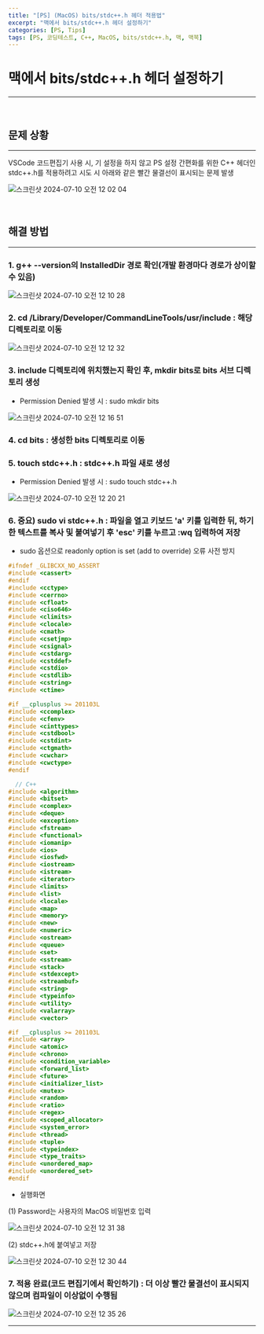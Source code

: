 ```yaml
---
title: "[PS] (MacOS) bits/stdc++.h 헤더 적용법"
excerpt: "맥에서 bits/stdc++.h 헤더 설정하기"
categories: [PS, Tips]
tags: [PS, 코딩테스트, C++, MacOS, bits/stdc++.h, 맥, 맥북]
---
```


# 맥에서 bits/stdc++.h 헤더 설정하기
---

<br>

## 문제 상황
---
VSCode 코드편집기 사용 시, 기 설정을 하지 않고 PS 설정 간편화를 위한 C++ 헤더인 stdc++.h를 적용하려고 시도 시 아래와 같은 빨간 물결선이 표시되는 문제 발생

![스크린샷 2024-07-10 오전 12 02 04](https://github.com/IJLee0812/ijlee0812.github.io/assets/76618299/377da9dc-2a6f-403e-944f-05567298773c)


<br>

## 해결 방법
---
### 1. g++ --version의 InstalledDir 경로 확인(개발 환경마다 경로가 상이할 수 있음)

![스크린샷 2024-07-10 오전 12 10 28](https://github.com/IJLee0812/ijlee0812.github.io/assets/76618299/f057405a-78e0-4ae1-ac5f-748351fe9866)

### 2. cd /Library/Developer/CommandLineTools/usr/include : 해당 디렉토리로 이동

![스크린샷 2024-07-10 오전 12 12 32](https://github.com/IJLee0812/ijlee0812.github.io/assets/76618299/e980c38b-818c-412d-9d28-78a97c2ea91a)

### 3. include 디렉토리에 위치했는지 확인 후, mkdir bits로 bits 서브 디렉토리 생성

- Permission Denied 발생 시 : sudo mkdir bits

![스크린샷 2024-07-10 오전 12 16 51](https://github.com/IJLee0812/ijlee0812.github.io/assets/76618299/ea27fe69-fb80-4059-b823-8dcfc3179c90)

### 4. cd bits : 생성한 bits 디렉토리로 이동

### 5. touch stdc++.h : stdc++.h 파일 새로 생성
- Permission Denied 발생 시 : sudo touch stdc++.h

![스크린샷 2024-07-10 오전 12 20 21](https://github.com/IJLee0812/ijlee0812.github.io/assets/76618299/22c06498-04e0-4cf7-88b7-962c3feecb94)

### 6. 중요) sudo vi stdc++.h : 파일을 열고 키보드 'a' 키를 입력한 뒤, 하기한 텍스트를 복사 및 붙여넣기 후 'esc' 키를 누르고 :wq 입력하여 저장
- sudo 옵션으로 readonly option is set (add to override) 오류 사전 방지

```C++
#ifndef _GLIBCXX_NO_ASSERT
#include <cassert>
#endif
#include <cctype>
#include <cerrno>
#include <cfloat>
#include <ciso646>
#include <climits>
#include <clocale>
#include <cmath>
#include <csetjmp>
#include <csignal>
#include <cstdarg>
#include <cstddef>
#include <cstdio>
#include <cstdlib>
#include <cstring>
#include <ctime>

#if __cplusplus >= 201103L
#include <ccomplex>
#include <cfenv>
#include <cinttypes>
#include <cstdbool>
#include <cstdint>
#include <ctgmath>
#include <cwchar>
#include <cwctype>
#endif

  // C++
#include <algorithm>
#include <bitset>
#include <complex>
#include <deque>
#include <exception>
#include <fstream>
#include <functional>
#include <iomanip>
#include <ios>
#include <iosfwd>
#include <iostream>
#include <istream>
#include <iterator> 
#include <limits>
#include <list>
#include <locale>
#include <map>
#include <memory>
#include <new>
#include <numeric>
#include <ostream>
#include <queue>
#include <set>
#include <sstream>
#include <stack>
#include <stdexcept>
#include <streambuf>
#include <string>
#include <typeinfo>
#include <utility>
#include <valarray>
#include <vector>

#if __cplusplus >= 201103L
#include <array>
#include <atomic>
#include <chrono>
#include <condition_variable>
#include <forward_list>
#include <future>
#include <initializer_list>
#include <mutex>
#include <random>
#include <ratio>
#include <regex>
#include <scoped_allocator>
#include <system_error>
#include <thread>
#include <tuple>
#include <typeindex>
#include <type_traits>
#include <unordered_map>
#include <unordered_set>
#endif
```

- 실행화면

(1) Password는 사용자의 MacOS 비밀번호 입력

![스크린샷 2024-07-10 오전 12 31 38](https://github.com/IJLee0812/ijlee0812.github.io/assets/76618299/f1c28796-870b-4abd-9b7b-928b00cd52f1)

(2) stdc++.h에 붙여넣고 저장

![스크린샷 2024-07-10 오전 12 30 44](https://github.com/IJLee0812/ijlee0812.github.io/assets/76618299/19b525bf-8e62-4e16-9d10-9c44195db135)

### 7. 적용 완료(코드 편집기에서 확인하기) : 더 이상 빨간 물결선이 표시되지 않으며 컴파일이 이상없이 수행됨

![스크린샷 2024-07-10 오전 12 35 26](https://github.com/IJLee0812/ijlee0812.github.io/assets/76618299/2a1b49d7-4215-46d2-a3e5-7624abd3fa67)

---